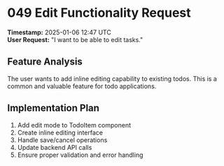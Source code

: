 # 049 Edit Functionality Request

**Timestamp:** 2025-01-06 12:47 UTC  
**User Request:** "I want to be able to edit tasks."

## Feature Analysis
The user wants to add inline editing capability to existing todos. This is a common and valuable feature for todo applications.

## Implementation Plan
1. Add edit mode to TodoItem component
2. Create inline editing interface
3. Handle save/cancel operations
4. Update backend API calls
5. Ensure proper validation and error handling